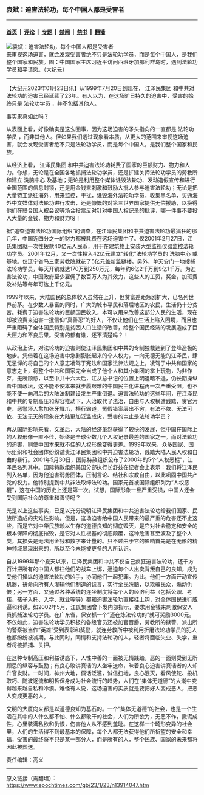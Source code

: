 ### 袁斌：迫害法轮功，每个中国人都是受害者

---

#### [首页](../../../..?n13914047) &nbsp;|&nbsp; [评论](../../../../../epoch-comment?n13914047) &nbsp;|&nbsp; [专题](../../../../../epoch-special?n13914047) &nbsp;|&nbsp; [禁闻](../../../../../epoch-news?n13914047) &nbsp;|&nbsp; [禁书](../../../../../books?n13914047) &nbsp;|&nbsp; [翻墙](https://github.com/gfw-breaker/nogfw/blob/master/README.md?n13914047)


<div><img alt="袁斌：迫害法轮功，每个中国人都是受害者" class="attachment-djy_600_400 size-djy_600_400 wp-post-image" src="https://i.epochtimes.com/assets/uploads/2023/01/id13914079-2421b199ab4c2d986a897484249636bb-.jpeg"/>
<div class="caption">
 来审视这场迫害，就会发现受害者绝不只是法轮功学员，而是每个中国人，是我们整个国家和民族。图：中国国家主席习近平访问西班牙加那利群岛时，遇到法轮功学员和平请愿。（大纪元）
</div></div><hr/><div class="post_content" id="artbody" itemprop="articleBody">
 <!-- article content begin -->
 <p>
  【大纪元2023年01月23日讯】从1999年7月20日到现在，
  <ok href="https://www.epochtimes.com/gb/tag/%E6%B1%9F%E6%B3%BD%E6%B0%91%E9%9B%86%E5%9B%A2.html">
   江泽民集团
  </ok>
  和中共对法轮功的迫害已经延续了23年。有人以为，在这场旷日持久的迫害中，受害的始终只是
  <ok href="https://www.epochtimes.com/gb/tag/%E6%B3%95%E8%BD%AE%E5%8A%9F%E5%AD%A6%E5%91%98.html">
   法轮功学员
  </ok>
  ，并不包括其他人。
 </p>
 <p>
  事实果真如此吗？
 </p>
 <p>
  从表面上看，好像确实是这么回事，因为这场迫害的矛头指向的一直都是
  <ok href="https://www.epochtimes.com/gb/tag/%E6%B3%95%E8%BD%AE%E5%8A%9F%E5%AD%A6%E5%91%98.html">
   法轮功学员
  </ok>
  ，而非其他人。但如果我们透过现象看本质，从更大的范围来审视这场迫害，就会发现受害者绝不只是法轮功学员，而是每个中国人，是我们整个国家和民族。
 </p>
 <p>
  从经济上看，
  <ok href="https://www.epochtimes.com/gb/tag/%E6%B1%9F%E6%B3%BD%E6%B0%91%E9%9B%86%E5%9B%A2.html">
   江泽民集团
  </ok>
  和中共迫害法轮功耗费了国家的巨额财力、物力和人力。你想，无论是在全国各地抓捕法轮功学员，还是扩建关押法轮功学员的劳教所和建立
  <ok href="https://www.epochtimes.com/gb/tag/%E6%B4%97%E8%84%91%E4%B8%AD%E5%BF%83.html">
   洗脑中心
  </ok>
  及基地；无论是利用整个媒体诋毁法轮功、发动造假宣传和进行全国范围的信息封锁，还是用金钱来刺激和鼓励大批人参与迫害法轮功；无论是把大量特工派往海外，用来监控，干扰，诋毁海外法轮功学员，收集黑名单，买通海外中文媒体对法轮功进行攻击，还是慷慨的对第三世界国家提供无偿援助，以换得他们在联合国人权会议等场合投票反对针对中国人权记录的批评，哪一件事不要投入大量的金钱、物力和财力呀！
 </p>
 <p>
  据“追查迫害法轮功国际组织”的调查，在江泽民集团和中共迫害法轮功最猖狂的那几年，中国近四分之一的财力都被耗费在这场迫害中了。仅2001年2月27日，江氏集团就一次性拨款40亿元人民币，用于在建筑物上安装大型监视仪器监控法轮功学员。2001年12月，又一次性投入42亿元建立“转化”法轮功学员的
  <ok href="https://www.epochtimes.com/gb/tag/%E6%B4%97%E8%84%91%E4%B8%AD%E5%BF%83.html">
   洗脑中心
  </ok>
  或基地。仅辽宁省马三家劳教院就花了5亿元盖新监狱楼。另外，单天安门一地搜捕法轮功学员，每天开销就达170万到250万元，每年约6亿2千万到9亿1千万。为迫害法轮功，中国政府至少雇佣了数百万人为其效力，这些人的工资，奖金，加班费及补贴等每年可达上千亿元。
 </p>
 <p>
  1999年以来，大陆国民的总体收入虽然在上升，但贫富差距急剧扩大，已名列世界前茅。在少数人暴富的同时，广大的城市平民和落后地区的农民，生活仍十分贫苦。耗费于迫害法轮功的巨额国民收入，本可以用来改善这部分人民的生活，现在却被浪费来迫害一批信仰“真善忍”的好人，不仅让他们在生活上陷入困境，而且也严重阻碍了全体国民特别是贫困人口生活的改善，给整个国民经济的发展造成了巨大压力和不良后果。受害的都有谁，还不清楚吗？！
 </p>
 <p>
  从政治上讲，对法轮功的迫害则使江泽民集团和中共的专制独裁达到了登峰造极的地步。凭借着在这场迫害中急剧膨胀起来的个人权力，一向无德无能的江泽民，肆无忌惮的将自己的个人意志凌驾于宪法和国家法律法规之上，凌驾于中共和国家的意志之上，将整个中共和国家完全当成了他个人和其小集团的掌上玩物，为非作歹，无所顾忌，以至中共十六大后，江从总书记的位置上明退暗不退，仍长期操纵着中国政坛，这不能不使本来就步履艰难的中国民主化进程再一次严重受阻，也不能不使一向滞后的大陆法制建设发生严重倒退。迫害法轮功的这些年间，在江泽民和中共的专制高压和纵容推动下，人治取代了法治，自由与人权横遭践踏，贪官污吏、恶警坏人愈加张牙舞爪，横行霸道，冤假错案层出不穷，有法不依、无法可依、无法无天的现象在大陆更加泛滥成灾，受害的岂止是法轮功学员？
 </p>
 <p>
  再从国际影响来看，文革后，大陆的经济虽然获得了较快的发展，但中国在国际上的人权形像一直不佳，始终是全球少数几个人权记录最差的国家之一。而对法轮功的迫害，则使中国本来就不佳的人权形像变得更差。1999年以来，众多国家、国际组织和社会团体纷纷谴责江泽民集团和中共迫害法轮功、践踏大陆人民人权和自由的暴行。2001年5月30日，国际特赦组织公布了2000年的5个“人权恶棍”，江泽民名列其中。国际特赦组织美国分部执行长舒兹在记者会上表示：我们将江泽民列入名单，因为他迫害弱势团体，压制言论、结社和宗教自由，以此巩固中国共产党的权力。他特别提到中共非法取缔法轮功。国家元首被国际组织列为“人权恶棍”，这在中国的历史上还是第一次。试想，国际形象一旦严重受损，中国人还会受到国际社会的尊重和善待吗？
 </p>
 <p>
  光是以上这些事实，已足以充分说明江泽民集团和中共迫害法轮功给我们国家、民族所造成的灾难性影响。但是，这场迫害给中国人民带来的最严重的危害还不止这些，而是它对中华民族赖以生存的道德良知的彻底毁灭，是它对社会稳定和安全的根本保障的彻底摧毁，是它对人性根基的彻底颠覆，这种危害甚至波及了整个人类，其损失是无法用金钱和数字来计量的。只不过由于它的影响首先是在无形的精神领域显现出来的，所以至今未能被更多的人所认识。
 </p>
 <p>
  自从1999年那个夏天以来，江泽民集团和中共不仅自己疯狂迫害法轮功，还千方百计把所有的中国人都往他们的战车上绑，逼迫每个人出卖背叛自己的良知，成为受他们操纵的迫害法轮功的凶手，协同他们一起犯罪。为此，他们一方面开动宣传机器，拚命向所有人灌输他们制造的谎言，实行全民洗脑，以欺骗民众，煽动仇恨；另一方面，又通过各种系统的连坐制度将每个人的经济利益（包括公职、考核、孩子入托、入学、就业等等）都和迫害法轮功直接挂上钩，对全体国民进行威逼和利诱。如2002年5月，江氏集团曾下发内部指示，要求用金钱来刺激保安人员抓捕法轮功学员。在广东省，保安抓一个“还在炼法轮功的”就可奖励3000元。不仅如此，迫害法轮功学员积极的各级官员还被加官晋爵，劳教所的狱警、派出所的警察被当作“英雄”受到表彰和奖励，就连劳教所中被利用折磨法轮功学员的犯人也都纷纷被减期。与此同时，同情和支持法轮功的人，轻者将面临失业、失学，重者将被抓捕、关押。
 </p>
 <p>
  在这种专制高压和利益诱惑下，人性中善的一面被无情践踏，恶的一面则受到无所顾忌的纵容与鼓励；有良心敢讲真话的人坐牢送命，昧着良心迫害讲真话者的人却升官发财。一时间，神州大地，假话泛滥，诚信扫地，良心泯灭，看风使舵、投机取巧、随波逐流和明哲保身成为社会流行的趋势，人们在“集体无道德”的大潮中变得越来越自私和冷漠。难怪有人说，这场迫害的实质就是要把好人变成恶人，把恶人变成更恶的人。
 </p>
 <p>
  文明的大厦向来都是以道德良知为基石的。一个“集体无道德”的社会，也是一个生活在其中的人什么都不怕、什么都敢干的社会，人们为所欲为，无恶不作，撒谎成性，心里装满私欲和仇恨，伤害他人从不感到羞耻。在这样一个畸形变异的社会里，人们的生活得不到最基本的保障，每个人都无法获得他们所祈望的安全和幸福，受害的最终将不只是某一部分人，而是所有的人，整个民族、国家的未来都将因此被葬送。
 </p>
 <p>
  责任编辑：高义
 </p>
 <!-- article content end -->
 <div id="below_article_ad">
 </div>
</div>


---

原文链接（需翻墙）：https://www.epochtimes.com/gb/23/1/23/n13914047.htm